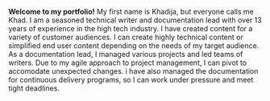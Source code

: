 **Welcome to my portfolio!**
My first name is Khadija, but everyone calls me Khad.
I am a seasoned technical writer and documentation lead with over 13 years of experience in the high tech industry. I have created content for a variety of customer audiences. I can create highly technical content or simplified end user content depending on the needs of my target audience.
As a documentation lead, I managed various projects and led teams of writers. Due to my agile approach to project management, I can pivot to accomodate unexpected changes. i have also managed the documentation for continuous delivery programs, so I can work under pressure and meet tight deadlines.